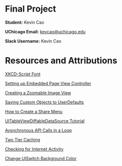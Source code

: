 # Final Project

**Student:** Kevin Cao

**UChicago Email:** kevcao@uchicago.edu

**Slack Username:** Kevin Cao

# Resources and Attributions

[XKCD-Script Font](https://github.com/ipython/xkcd-font/tree/master/xkcd-script)

[Setting up Embedded Page View Controller](https://itnext.io/ios-uipageviewcontroller-easy-dd559c51ffa)

[Creating a Zoomable Image View](https://betterprogramming.pub/creating-a-zoomable-image-view-in-swift-c5ce67f17b2e)

[Saving Custom Objects to UserDefaults](https://cocoacasts.com/ud-5-how-to-store-a-custom-object-in-user-defaults-in-swift)

[How to Create a Share Menu](https://blog.devgenius.io/how-to-share-content-from-your-app-with-uiactivityviewcontroller-in-swift-27e46438f11c)

[UITableViewDiffableDataSource Tutorial](https://www.swiftjectivec.com/diffable-datasource-tableview/)

[Aysnchronous API Calls in a Loop](https://stackoverflow.com/questions/35906568/wait-until-swift-for-loop-with-asynchronous-network-requests-finishes-executing)

[Two Tier Caching](https://agostini.tech/2017/06/05/two-tier-caching-with-nscache/)

[Checking for Internet Activity](https://stackoverflow.com/questions/59245501/ios13-check-for-internet-connection-instantly)

[Change UISwitch Background Color](https://padamthapa.com/blog/how-to-change-color-of-uiswitch-in-off-state/)
